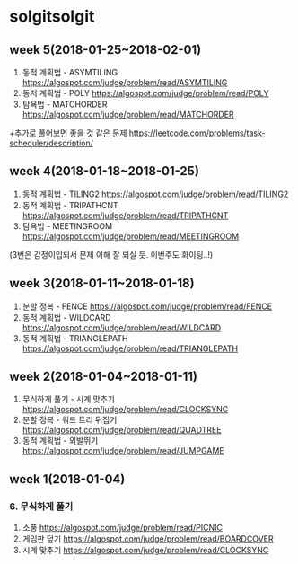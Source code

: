 # solgitsolgit
## week 5(2018-01-25~2018-02-01)
1. 동적 계획법 - ASYMTILING https://algospot.com/judge/problem/read/ASYMTILING
2. 동저 계획법 - POLY https://algospot.com/judge/problem/read/POLY
3. 탐욕법 - MATCHORDER https://algospot.com/judge/problem/read/MATCHORDER

+추가로 풀어보면 좋을 것 같은 문제 
https://leetcode.com/problems/task-scheduler/description/

## week 4(2018-01-18~2018-01-25)
1. 동적 계획법 - TILING2 https://algospot.com/judge/problem/read/TILING2
2. 동적 계획법 - TRIPATHCNT https://algospot.com/judge/problem/read/TRIPATHCNT
3. 탐욕법 - MEETINGROOM https://algospot.com/judge/problem/read/MEETINGROOM 

(3번은 감정이입되서 문제 이해 잘 되실 듯. 이번주도 화이팅..!)

## week 3(2018-01-11~2018-01-18)
1. 분할 정복 - FENCE https://algospot.com/judge/problem/read/FENCE
2. 동적 계획법 - WILDCARD https://algospot.com/judge/problem/read/WILDCARD
3. 동적 계획법 - TRIANGLEPATH https://algospot.com/judge/problem/read/TRIANGLEPATH

## week 2(2018-01-04~2018-01-11)
1. 무식하게 풀기 - 시계 맞추기 https://algospot.com/judge/problem/read/CLOCKSYNC 
2. 분할 정복 - 쿼드 트리 뒤집기 https://algospot.com/judge/problem/read/QUADTREE
3. 동적 계획법 - 외발뛰기 https://algospot.com/judge/problem/read/JUMPGAME

## week 1(2018-01-04)
### 6. 무식하게 풀기
1. 소풍 https://algospot.com/judge/problem/read/PICNIC
2. 게임판 덮기 https://algospot.com/judge/problem/read/BOARDCOVER
3. 시계 맞추기 https://algospot.com/judge/problem/read/CLOCKSYNC 
